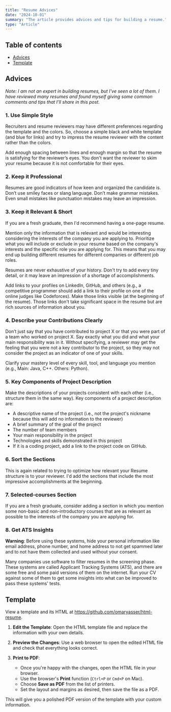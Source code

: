 ```yaml
---
title: "Resume Advices"
date: "2024-10-01"
summary: "The article provides advices and tips for building a resume."
type: "Article"
---
```



## Table of contents

* [Advices](#advices)
* [Template](#template)

## Advices
*Note: I am not an expert in building resumes, but I've seen a lot of them. I have reviewed many resumes and found myself giving some common comments and tips that I'll share in this post.*

### 1. Use Simple Style

Recruiters and resume reviewers may have different preferences regarding the template and the colors. So, choose a simple black and white template (and blue for links) and try to impress the resume reviewer with the content rather than the colors.

Add enough spacing between lines and enough margin so that the resume is satisfying for the reviewer’s eyes. You don't want the reviewer to skim your resume because it is not comfortable for their eyes.

### 2. Keep it Professional
Resumes are good indicators of how keen and organized the candidate is. Don’t use smiley faces or slang language. Don’t make grammar mistakes. Even small mistakes like punctuation mistakes may leave an impression.

### 3. Keep it Relevant & Short
If you are a fresh graduate, then I'd recommend having a one-page resume.

Mention only the information that is relevant and would be interesting considering the interests of the company you are applying to. Prioritize what you will include or exclude in your resume based on the company's interests and the specific role you are applying for. This means that you may end up building different resumes for different companies or different job roles.

Resumes are never exhaustive of your history. Don't try to add every tiny detail, or it may leave an impression of a shortage of accomplishments.

Add links to your profiles on LinkedIn, GitHub, and others (e.g., a competitive programmer should add a link to their profile on one of the online judges like Codeforces). Make those links visible (at the beginning of the resume). Those links don't take significant space in the resume but are rich sources of information about you.

### 4. Describe your Contributions Clearly
Don’t just say that you have contributed to project X or that you were part of a team who worked on project X. Say exactly what you did and what your main responsibility was in it. Without specifying, a reviewer may get the feeling that you were not a key contributor to the project, so they may not consider the project as an indicator of one of your skills.

Clarify your mastery level of every skill, tool, and language you mention (e.g., Main: Java, C++. Others: Python).

### 5. Key Components of Project Description
Make the descriptions of your projects consistent with each other (i.e., structure them in the same way). Key components of a project description are:

* A descriptive name of the project (i.e., not the project's nickname because this will add no information to the reviewer)
* A brief summary of the goal of the project
* The number of team members
* Your main responsibility in the project
* Technologies and skills demonstrated in this project
* If it is a coding project, add a link to the project code on GitHub.

### 6. Sort the Sections
This is again related to trying to optimize how relevant your Resume structure is to your reviewer. I'd add the sections that include the most impressive accomplishments at the beginning.

### 7. Selected-courses Section
If you are a fresh graduate, consider adding a section in which you mention some non-basic and non-introductory courses that are as relevant as possible to the interests of the company you are applying for.

### 8. Get ATS Insights
**Warning**: Before using these systems, hide your personal information like email address, phone number, and home address to not get spammed later and to not have them collected and used without your consent.

Many companies use software to filter resumes in the screening phase. These systems are called Applicant Tracking Systems (ATS), and there are some free and some paid versions of them on the internet. Run your CV against some of them to get some insights into what can be improved to pass these systems' tests.

## Template

View a template and its HTML at https://github.com/omaryasser/html-resume.

1. **Edit the Template**: Open the HTML template file and replace the information with your own details.

2. **Preview the Changes**: Use a web browser to open the edited HTML file and check that everything looks correct.

3. **Print to PDF**:
   - Once you're happy with the changes, open the HTML file in your browser.
   - Use the browser's **Print** function (`Ctrl+P` or `Cmd+P` on Mac).
   - Choose **Save as PDF** from the list of printers.
   - Set the layout and margins as desired, then save the file as a PDF.

This will give you a polished PDF version of the template with your custom information.
